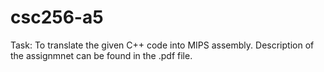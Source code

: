 # csc256-a5

Task: To translate the given C++ code into MIPS assembly.
Description of the assignmnet can be found in the .pdf file.
